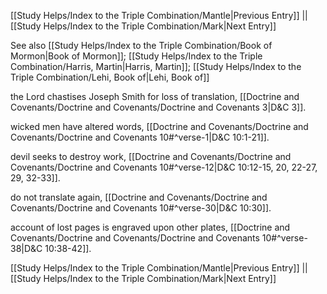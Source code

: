 [[Study Helps/Index to the Triple Combination/Mantle|Previous Entry]]  ||  [[Study Helps/Index to the Triple Combination/Mark|Next Entry]]

 See also [[Study Helps/Index to the Triple Combination/Book of Mormon|Book of Mormon]]; [[Study Helps/Index to the Triple Combination/Harris, Martin|Harris, Martin]]; [[Study Helps/Index to the Triple Combination/Lehi, Book of|Lehi, Book of]]

 the Lord chastises Joseph Smith for loss of translation, [[Doctrine and Covenants/Doctrine and Covenants/Doctrine and Covenants 3|D&C 3]].

 wicked men have altered words, [[Doctrine and Covenants/Doctrine and Covenants/Doctrine and Covenants 10#^verse-1|D&C 10:1-21]].

 devil seeks to destroy work, [[Doctrine and Covenants/Doctrine and Covenants/Doctrine and Covenants 10#^verse-12|D&C 10:12-15, 20, 22-27, 29, 32-33]].

 do not translate again, [[Doctrine and Covenants/Doctrine and Covenants/Doctrine and Covenants 10#^verse-30|D&C 10:30]].

 account of lost pages is engraved upon other plates, [[Doctrine and Covenants/Doctrine and Covenants/Doctrine and Covenants 10#^verse-38|D&C 10:38-42]].

[[Study Helps/Index to the Triple Combination/Mantle|Previous Entry]]  ||  [[Study Helps/Index to the Triple Combination/Mark|Next Entry]]